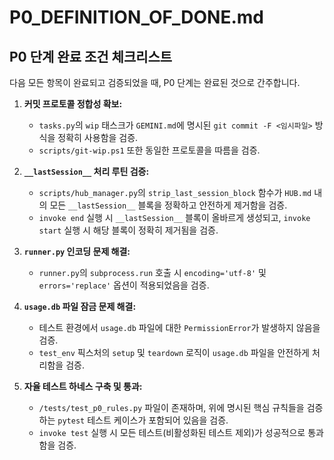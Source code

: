# P0_DEFINITION_OF_DONE.md

## P0 단계 완료 조건 체크리스트

다음 모든 항목이 완료되고 검증되었을 때, P0 단계는 완료된 것으로 간주합니다.

1.  **커밋 프로토콜 정합성 확보:**
    *   `tasks.py`의 `wip` 태스크가 `GEMINI.md`에 명시된 `git commit -F <임시파일>` 방식을 정확히 사용함을 검증.
    *   `scripts/git-wip.ps1` 또한 동일한 프로토콜을 따름을 검증.

2.  **`__lastSession__` 처리 루틴 검증:**
    *   `scripts/hub_manager.py`의 `strip_last_session_block` 함수가 `HUB.md` 내의 모든 `__lastSession__` 블록을 정확하고 안전하게 제거함을 검증.
    *   `invoke end` 실행 시 `__lastSession__` 블록이 올바르게 생성되고, `invoke start` 실행 시 해당 블록이 정확히 제거됨을 검증.

3.  **`runner.py` 인코딩 문제 해결:**
    *   `runner.py`의 `subprocess.run` 호출 시 `encoding='utf-8'` 및 `errors='replace'` 옵션이 적용되었음을 검증.

4.  **`usage.db` 파일 잠금 문제 해결:**
    *   테스트 환경에서 `usage.db` 파일에 대한 `PermissionError`가 발생하지 않음을 검증.
    *   `test_env` 픽스처의 `setup` 및 `teardown` 로직이 `usage.db` 파일을 안전하게 처리함을 검증.

5.  **자율 테스트 하네스 구축 및 통과:**
    *   `/tests/test_p0_rules.py` 파일이 존재하며, 위에 명시된 핵심 규칙들을 검증하는 `pytest` 테스트 케이스가 포함되어 있음을 검증.
    *   `invoke test` 실행 시 모든 테스트(비활성화된 테스트 제외)가 성공적으로 통과함을 검증.
